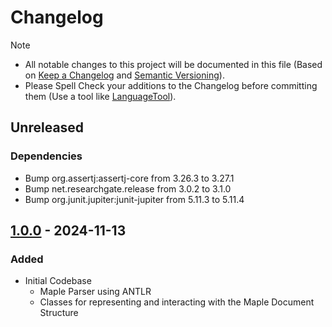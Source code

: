 # Changelog

> [!NOTE]
> - All notable changes to this project will be documented in this file (Based on [Keep a Changelog](https://keepachangelog.com/) and [Semantic Versioning](https://semver.org/spec/v2.0.0.html)).
> - Please Spell Check your additions to the Changelog before committing them (Use a tool like [LanguageTool](https://languagetool.org)).

## Unreleased

### Dependencies
- Bump org.assertj:assertj-core from 3.26.3 to 3.27.1
- Bump net.researchgate.release from 3.0.2 to 3.1.0
- Bump org.junit.jupiter:junit-jupiter from 5.11.3 to 5.11.4


## [1.0.0](https://github.com/rotgruengelb/maple4j/releases/tag/1.0.0) - 2024-11-13
### Added
- Initial Codebase
  - Maple Parser using ANTLR
  - Classes for representing and interacting with the Maple Document Structure 

